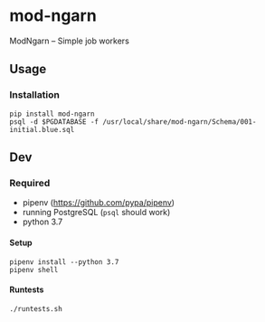 # mod-ngarn
ModNgarn – Simple job workers

## Usage
### Installation
```
pip install mod-ngarn
psql -d $PGDATABASE -f /usr/local/share/mod-ngarn/Schema/001-initial.blue.sql
```

## Dev
### Required
- pipenv (https://github.com/pypa/pipenv)
- running PostgreSQL (`psql` should work)
- python 3.7

#### Setup
```
pipenv install --python 3.7
pipenv shell
```

#### Runtests
```
./runtests.sh
```
